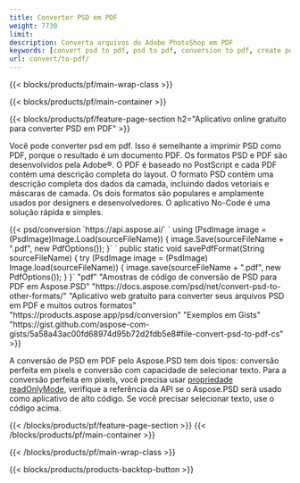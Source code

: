 ```yaml
---
title: Converter PSD em PDF
weight: 7730
limit: 
description: Converta arquivos do Adobe PhotoShop em PDF
keywords: [convert psd to pdf, psd to pdf, conversion to pdf, create pdf from psd, print psd as pdf]
url: convert/to-pdf/
---
```


{{< blocks/products/pf/main-wrap-class >}}

{{< blocks/products/pf/main-container >}}

{{< blocks/products/pf/feature-page-section h2="Aplicativo online gratuito para converter PSD em PDF" >}}
<p>Você pode converter psd em pdf. Isso é semelhante a imprimir PSD como PDF, porque o resultado é um documento PDF. Os formatos PSD e PDF são desenvolvidos pela Adobe®. O PDF é baseado no PostScript e cada PDF contém uma descrição completa do layout. O formato PSD contém uma descrição completa dos dados da camada, incluindo dados vetoriais e máscaras de camada. Os dois formatos são populares e amplamente usados por designers e desenvolvedores. O aplicativo No-Code é uma solução rápida e simples.</p>
{{< psd/conversion `https://api.aspose.ai/` 
`    using (PsdImage image = (PsdImage)Image.Load(sourceFileName))
    {
        image.Save(sourceFileName + ".pdf", new PdfOptions());
    }` 
	`    public static void savePdfFormat(String sourceFileName) {
        try (PsdImage image = (PsdImage) Image.load(sourceFileName)) {
            image.save(sourceFileName + ".pdf", new PdfOptions());
        }
    }` 
	"pdf" 
"Amostras de código de conversão de PSD para PDF em Aspose.PSD"  "https://docs.aspose.com/psd/net/convert-psd-to-other-formats/" 
"Aplicativo web gratuito para converter seus arquivos PSD em PDF e muitos outros formatos" "https://products.aspose.app/psd/conversion" 
"Exemplos em Gists" "https://gist.github.com/aspose-com-gists/5a58a43ac00fd68974d95b72d2fdb5e8#file-convert-psd-to-pdf-cs" >}}
<p>A conversão de PSD em PDF pelo Aspose.PSD tem dois tipos: conversão perfeita em pixels e conversão com capacidade de selecionar texto. Para a conversão perfeita em pixels, você precisa usar <a href="https://reference.aspose.com/psd/net/aspose.psd.imageloadoptions/psdloadoptions/readonlymode/">propriedade readOnlyMode</a>, verifique a referência da API se o Aspose.PSD será usado como aplicativo de alto código. Se você precisar selecionar texto, use o código acima.</p>
{{< /blocks/products/pf/feature-page-section >}}
{{< /blocks/products/pf/main-container >}}


{{< /blocks/products/pf/main-wrap-class >}}

{{< blocks/products/products-backtop-button >}}

